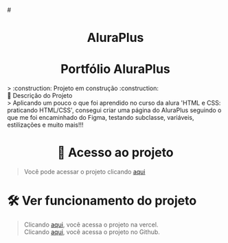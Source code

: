#<h1 align="center">AluraPlus</h1>
<h1 align="center"> Portfólio AluraPlus </h1>
> :construction: Projeto em construção :construction:
<br>
🔨 Descrição do Projeto <br>
> Aplicando um pouco o que foi aprendido no curso da alura 'HTML e CSS: praticando HTML/CSS', consegui criar
uma página do AluraPlus seguindo o que me foi encaminhado do Figma, testando subclasse, variáveis,
estilizações e muito mais!!!

<br>
<h1 align="center">📁 Acesso ao projeto</h1>

> Você pode acessar o projeto clicando <a href="https://github.com/MHennrique/aluraPlus">aqui</a>

# 🛠️ Ver funcionamento do projeto

> Clicando <a href="https://alura-plus-dun-nu.vercel.app">aqui</a>, você acessa o projeto na vercel.<br>
> Clicando <a href="https://mhennrique.github.io/aluraPlus/">aqui</a>, você acessa o projeto no Github.<br>


